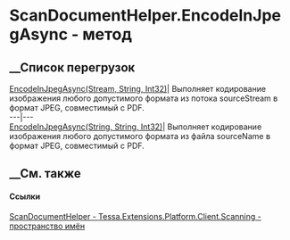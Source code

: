 # ScanDocumentHelper.EncodeInJpegAsync - метод
##  __Список перегрузок
[EncodeInJpegAsync(Stream, String,
Int32)](M_Tessa_Extensions_Platform_Client_Scanning_ScanDocumentHelper_EncodeInJpegAsync.htm)|
Выполняет кодирование изображения любого допустимого формата из потока
sourceStream в формат JPEG, совместимый с PDF.  
---|---  
[EncodeInJpegAsync(String, String,
Int32)](M_Tessa_Extensions_Platform_Client_Scanning_ScanDocumentHelper_EncodeInJpegAsync_1.htm)|
Выполняет кодирование изображения любого допустимого формата из файла
sourceName в формат JPEG, совместимый с PDF.  
## __См. также
#### Ссылки
[ScanDocumentHelper -
](T_Tessa_Extensions_Platform_Client_Scanning_ScanDocumentHelper.htm)
[Tessa.Extensions.Platform.Client.Scanning - пространство
имён](N_Tessa_Extensions_Platform_Client_Scanning.htm)
